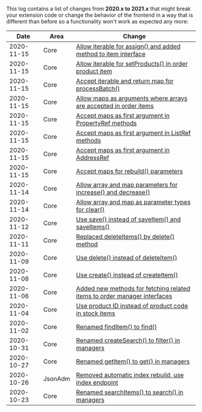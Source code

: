 This log contains a list of changes from **2020.x to 2021.x** that might break your extension code or change the behavior of the frontend in a way that is different than before so a functionality won't work as expected any more:

| Date | Area | Change
| ---- | ---- | ------
| 2020-11-15 | Core | [Allow iterable for assign() and added method to item interface](https://github.com/aimeos/aimeos-core/commit/fdf3580f1a89551e71476189bdfee55864714b8c)
| 2020-11-15 | Core | [Allow iterable for setProducts() in order product item](https://github.com/aimeos/aimeos-core/commit/be7cb96017816217ead8831751878f871b535a74)
| 2020-11-15 | Core | [Accept iterable and return map for processBatch()](https://github.com/aimeos/aimeos-core/commit/5b8b71d0d99adc1515332b7b0d87b00353c40e72)
| 2020-11-15 | Core | [Allow maps as arguments where arrays are accepted in order items](https://github.com/aimeos/aimeos-core/commit/d97fe0835146d5a8a7d184dbf9b7dc84c52ed716)
| 2020-11-15 | Core | [Accept maps as first argument in PropertyRef methods](https://github.com/aimeos/aimeos-core/commit/56f5869e969523406528fad8e30f6d06f618186e)
| 2020-11-15 | Core | [Accept maps as first argument in ListRef methods](https://github.com/aimeos/aimeos-core/commit/63a026a2a5b3bc0f739164dda5cef947588f3e6b)
| 2020-11-15 | Core | [Accept maps as first argument in AddressRef](https://github.com/aimeos/aimeos-core/commit/b19f17961f22eb55061903d41fb17c1f8d3d9944)
| 2020-11-15 | Core | [Accept maps for rebuild() parameters](https://github.com/aimeos/aimeos-core/commit/af54ba02c767e13835a1c3228937377d51f8c461)
| 2020-11-14 | Core | [Allow array and map parameters for increase() and decrease()](https://github.com/aimeos/aimeos-core/commit/123da69230593c1924c147820273f80479298826)
| 2020-11-14 | Core | [Allow array and map as parameter types for clear()](https://github.com/aimeos/aimeos-core/commit/954807a093b91485052304febad5a04071e7353b)
| 2020-11-12 | Core | [Use save() instead of saveItem() and saveItems()](https://github.com/aimeos/aimeos-core/commit/e46bf6f45388e390b500286b8ced541f20b219af)
| 2020-11-11 | Core | [Replaced deleteItems() by delete() method](https://github.com/aimeos/aimeos-core/commit/2e8c1ee93202fbadb940ef635909dc28e07bdbe6)
| 2020-11-09 | Core | [Use delete() instead of deleteItem()](https://github.com/aimeos/aimeos-core/commit/455e7a595793e3d1189008bca9aa48d192fb5617)
| 2020-11-08 | Core | [Use create() instead of createItem()](https://github.com/aimeos/aimeos-core/commit/64adbefbf5d7f472c4b13406c9c322f2c9212304)
| 2020-11-06 | Core | [Added new methods for fetching related items to order manager interfaces](https://github.com/aimeos/aimeos-core/commit/6702616f301224a1d6a9682d664523aa3c7cb5b4)
| 2020-11-04 | Core | [Use product ID instead of product code in stock items](https://github.com/aimeos/aimeos-core/commit/4e310f848564db4f7d91aced99a6106f82144227)
| 2020-11-02 | Core | [Renamed findItem() to find()](https://github.com/aimeos/aimeos-core/commit/1697791461838ceb281816047c56d873f6ceb376)
| 2020-10-31 | Core | [Renamed createSearch() to filter() in managers](https://github.com/aimeos/aimeos-core/commit/cae5a7731e40ed29673bb5db1ddaa74aebbcbdd3)
| 2020-10-27 | Core | [Renamed getItem() to get() in managers](https://github.com/aimeos/aimeos-core/commit/b9f346283e85335fb52c1f7d47c928fd5bee2a05)
| 2020-10-26 | JsonAdm | [Removed automatic index rebuild, use index endpoint](https://github.com/aimeos/aimeos-core/commit/362136f59f375626234e7b0cc462c3b48bb9292e)
| 2020-10-23 | Core | [Renamed searchItems() to search() in managers](https://github.com/aimeos/aimeos-core/commit/060e0f72b7f3f66d5ff069165a64c79177307c98)